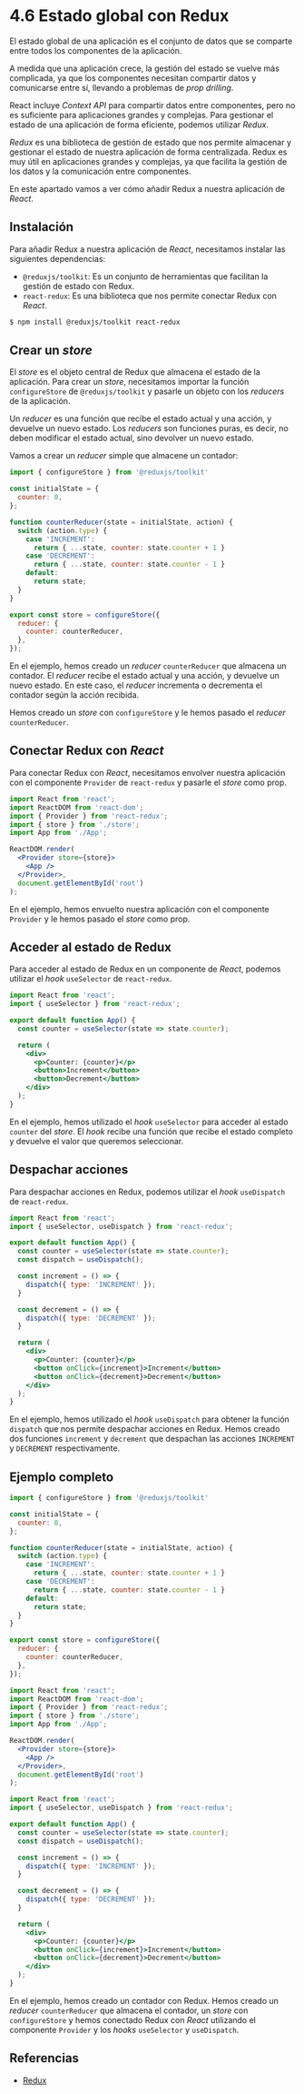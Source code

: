 # 4.6 Estado global con Redux

El estado global de una aplicación es el conjunto de datos que se comparte entre todos los componentes de la aplicación.

A medida que una aplicación crece, la gestión del estado se vuelve más complicada, ya que los componentes necesitan compartir datos y comunicarse entre sí, llevando a problemas de _prop drilling_.

React incluye _Context API_ para compartir datos entre componentes, pero no es suficiente para aplicaciones grandes y complejas. Para gestionar el estado de una aplicación de forma eficiente, podemos utilizar _Redux_.

_Redux_ es una biblioteca de gestión de estado que nos permite almacenar y gestionar el estado de nuestra aplicación de forma centralizada. Redux es muy útil en aplicaciones grandes y complejas, ya que facilita la gestión de los datos y la comunicación entre componentes.

En este apartado vamos a ver cómo añadir Redux a nuestra aplicación de _React_.

## Instalación

Para añadir Redux a nuestra aplicación de _React_, necesitamos instalar las siguientes dependencias:

- `@reduxjs/toolkit`: Es un conjunto de herramientas que facilitan la gestión de estado con Redux.
- `react-redux`: Es una biblioteca que nos permite conectar Redux con _React_.

```bash
$ npm install @reduxjs/toolkit react-redux
```

## Crear un _store_

El _store_ es el objeto central de Redux que almacena el estado de la aplicación. Para crear un _store_, necesitamos importar la función `configureStore` de `@reduxjs/toolkit` y pasarle un objeto con los _reducers_ de la aplicación.

Un _reducer_ es una función que recibe el estado actual y una acción, y devuelve un nuevo estado. Los _reducers_ son funciones puras, es decir, no deben modificar el estado actual, sino devolver un nuevo estado.

Vamos a crear un _reducer_ simple que almacene un contador:

```jsx title="src/renderer/src/store.js"
import { configureStore } from '@reduxjs/toolkit'

const initialState = {
  counter: 0,
};

function counterReducer(state = initialState, action) {
  switch (action.type) {
    case 'INCREMENT':
      return { ...state, counter: state.counter + 1 }
    case 'DECREMENT':
      return { ...state, counter: state.counter - 1 }
    default:
      return state;
  }
}

export const store = configureStore({
  reducer: {
    counter: counterReducer,
  },
});
```

En el ejemplo, hemos creado un _reducer_ `counterReducer` que almacena un contador. El _reducer_ recibe el estado actual y una acción, y devuelve un nuevo estado. En este caso, el _reducer_ incrementa o decrementa el contador según la acción recibida.

Hemos creado un _store_ con `configureStore` y le hemos pasado el _reducer_ `counterReducer`.

## Conectar Redux con _React_

Para conectar Redux con _React_, necesitamos envolver nuestra aplicación con el componente `Provider` de `react-redux` y pasarle el _store_ como prop.

```jsx title="src/renderer/src/index.js"
import React from 'react';
import ReactDOM from 'react-dom';
import { Provider } from 'react-redux';
import { store } from './store';
import App from './App';

ReactDOM.render(
  <Provider store={store}>
    <App />
  </Provider>,
  document.getElementById('root')
);
```

En el ejemplo, hemos envuelto nuestra aplicación con el componente `Provider` y le hemos pasado el _store_ como prop.

## Acceder al estado de Redux

Para acceder al estado de Redux en un componente de _React_, podemos utilizar el _hook_ `useSelector` de `react-redux`.

```jsx title="src/renderer/src/App.jsx"
import React from 'react';
import { useSelector } from 'react-redux';

export default function App() {
  const counter = useSelector(state => state.counter);

  return (
    <div>
      <p>Counter: {counter}</p>
      <button>Increment</button>
      <button>Decrement</button>
    </div>
  );
}
```

En el ejemplo, hemos utilizado el _hook_ `useSelector` para acceder al estado `counter` del _store_. El _hook_ recibe una función que recibe el estado completo y devuelve el valor que queremos seleccionar.

## Despachar acciones

Para despachar acciones en Redux, podemos utilizar el _hook_ `useDispatch` de `react-redux`.

```jsx title="src/renderer/src/App.jsx"
import React from 'react';
import { useSelector, useDispatch } from 'react-redux';

export default function App() {
  const counter = useSelector(state => state.counter);
  const dispatch = useDispatch();

  const increment = () => {
    dispatch({ type: 'INCREMENT' });
  }

  const decrement = () => {
    dispatch({ type: 'DECREMENT' });
  }

  return (
    <div>
      <p>Counter: {counter}</p>
      <button onClick={increment}>Increment</button>
      <button onClick={decrement}>Decrement</button>
    </div>
  );
}
```

En el ejemplo, hemos utilizado el _hook_ `useDispatch` para obtener la función `dispatch` que nos permite despachar acciones en Redux. Hemos creado dos funciones `increment` y `decrement` que despachan las acciones `INCREMENT` y `DECREMENT` respectivamente.

## Ejemplo completo

```jsx title="src/renderer/src/store.js"
import { configureStore } from '@reduxjs/toolkit'

const initialState = {
  counter: 0,
};

function counterReducer(state = initialState, action) {
  switch (action.type) {
    case 'INCREMENT':
      return { ...state, counter: state.counter + 1 }
    case 'DECREMENT':
      return { ...state, counter: state.counter - 1 }
    default:
      return state;
  }
}

export const store = configureStore({
  reducer: {
    counter: counterReducer,
  },
});
```

```jsx title="src/renderer/src/index.js"
import React from 'react';
import ReactDOM from 'react-dom';
import { Provider } from 'react-redux';
import { store } from './store';
import App from './App';

ReactDOM.render(
  <Provider store={store}>
    <App />
  </Provider>,
  document.getElementById('root')
);
```

```jsx title="src/renderer/src/App.jsx"
import React from 'react';
import { useSelector, useDispatch } from 'react-redux';

export default function App() {
  const counter = useSelector(state => state.counter);
  const dispatch = useDispatch();

  const increment = () => {
    dispatch({ type: 'INCREMENT' });
  }

  const decrement = () => {
    dispatch({ type: 'DECREMENT' });
  }

  return (
    <div>
      <p>Counter: {counter}</p>
      <button onClick={increment}>Increment</button>
      <button onClick={decrement}>Decrement</button>
    </div>
  );
}
```

En el ejemplo, hemos creado un contador con Redux. Hemos creado un _reducer_ `counterReducer` que almacena el contador, un _store_ con `configureStore` y hemos conectado Redux con _React_ utilizando el componente `Provider` y los _hooks_ `useSelector` y `useDispatch`.

## Referencias

- [Redux](https://redux.js.org/)

